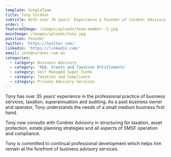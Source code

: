 ```yaml
---
template: SingleTeam
title: Tony Cordner
subtitle: With over 35 years’ Experience & Founder of Cordner Advisory
order: 1
featuredImage: /images/uploads/team-member--1.jpg
mainImage: /images/uploads/tony.jpg
position: Founder
twitter: 'https://twitter.com/'
linkedin: 'https://linkedin.com/'
email: info@cordner.com.au
categories:
  - category: Business Advisory
  - category: 'R&D, Grants and Taxation Entitlements'
  - category: Self Managed Super Funds
  - category: Taxation and Compliance
  - category: Private Advisory Services
---
```

Tony has over 35 years’ experience in the professional practice of
business services, taxation, superannuation and auditing. As a past
business owner and operator, Tony understands the needs of a small
medium business first hand. 

Tony now consults with Cordner Advisory in structuring for taxation,
asset protection, estate planning strategies and all aspects of SMSF
operation and compliance.

Tony is committed to continual professional development which helps
him remain at the forefront of business advisory services.
